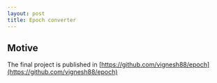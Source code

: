 ```yaml
---
layout: post
title: Epoch converter
---
```


## Motive

The final project is published in [https://github.com/vignesh88/epoch](https://github.com/vignesh88/epoch)

<!--kg-card-end: markdown-->